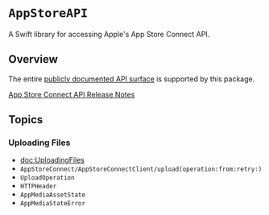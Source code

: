 # ``AppStoreAPI``

A Swift library for accessing Apple's App Store Connect API.

## Overview

The entire [publicly documented API surface](https://developer.apple.com/documentation/appstoreconnectapi) is supported by this package.

[App Store Connect API Release Notes](https://developer.apple.com/documentation/appstoreconnectapi/app_store_connect_api_release_notes)

## Topics

### Uploading Files

- <doc:UploadingFiles>
- ``AppStoreConnect/AppStoreConnectClient/upload(operation:from:retry:)``
- ``UploadOperation``
- ``HTTPHeader``
- ``AppMediaAssetState``
- ``AppMediaStateError``

